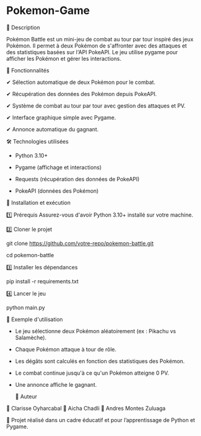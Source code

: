 # Pokemon-Game
📌 Description

Pokémon Battle est un mini-jeu de combat au tour par tour inspiré des jeux Pokémon. Il permet à deux Pokémon de s'affronter avec des attaques et des statistiques basées sur l'API PokeAPI. Le jeu utilise pygame pour afficher les Pokémon et gérer les interactions.

🎯 Fonctionnalités

✔ Sélection automatique de deux Pokémon pour le combat.

✔ Récupération des données des Pokémon depuis PokeAPI.

✔ Système de combat au tour par tour avec gestion des attaques et PV.

✔ Interface graphique simple avec Pygame.

✔ Annonce automatique du gagnant.

🛠️ Technologies utilisées

- Python 3.10+
  
- Pygame (affichage et interactions)
  
- Requests (récupération des données de PokeAPI)
  
- PokeAPI (données des Pokémon)

🔧 Installation et exécution

1️⃣ Prérequis
Assurez-vous d'avoir Python 3.10+ installé sur votre machine.

2️⃣ Cloner le projet

git clone https://github.com/votre-repo/pokemon-battle.git

cd pokemon-battle

3️⃣ Installer les dépendances

pip install -r requirements.txt

4️⃣ Lancer le jeu

python main.py

📌 Exemple d'utilisation

- Le jeu sélectionne deux Pokémon aléatoirement (ex : Pikachu vs Salamèche).

- Chaque Pokémon attaque à tour de rôle.

- Les dégâts sont calculés en fonction des statistiques des Pokémon.
  
- Le combat continue jusqu'à ce qu'un Pokémon atteigne 0 PV.

- Une annonce affiche le gagnant.

  📝 Auteur
  
👤 Clarisse Oyharcabal 
👤 Aicha Chadli
👤 Andres Montes Zuluaga

📌 Projet réalisé dans un cadre éducatif et pour l’apprentissage de Python et Pygame.
